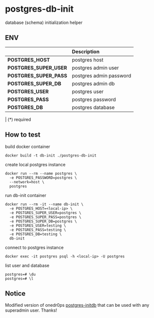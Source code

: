 <!-- markdownlint-disable MD041 -->
<!-- markdownlint-disable MD033 -->
<!-- markdownlint-disable MD028 -->

<!-- PROJECT SHIELDS -->
<!--
*** I'm using markdown "reference style" links for readability.
*** Reference links are enclosed in brackets [ ] instead of parentheses ( ).
*** See the bottom of this document for the declaration of the reference variables
*** for contributors-url, forks-url, etc. This is an optional, concise syntax you may use.
*** https://www.markdownguide.org/basic-syntax/#reference-style-links
-->

# postgres-db-init

database (schema) initialization helper

## ENV

|                         | Description             |
| :---------------------- | :---------------------- |
| **POSTGRES_HOST**       | postgres host           |
| **POSTGRES_SUPER_USER** | postgres admin user     |
| **POSTGRES_SUPER_PASS** | postgres admin password |
| **POSTGRES_SUPER_DB**   | postgres admin db       |
| **POSTGRES_USER**       | postgres user           |
| **POSTGRES_PASS**       | postgres password       |
| **POSTGRES_DB**         | postgres database       |

| (\*) required

## How to test

build docker container

```console
docker build -t db-init ./postgres-db-init
```

create local postgres instance

```console
docker run --rm --name postgres \
  -e POSTGRES_PASSWORD=postgres \
  --network=host \
  postgres
```

run db-init container

```console
docker run --rm -it --name db-init \
  -e POSTGRES_HOST=<local-ip> \
  -e POSTGRES_SUPER_USER=postgres \
  -e POSTGRES_SUPER_PASS=postgres \
  -e POSTGRES_SUPER_DB=postgres \
  -e POSTGRES_USER=testing \
  -e POSTGRES_PASS=testing \
  -e POSTGRES_DB=testing \
  db-init
```

connect to postgres instance

```console
docker exec -it postgres psql -h <local-ip> -U postgres
```

list user and database

```console
postgres=# \du
postgres=# \l
```

## Notice

Modified version of onedr0ps [postgres-initdb][onedr0p-postgres-db-init] that can be used with any superadmin user. Thanks!

<!-- MARKDOWN LINKS & IMAGES -->
<!-- https://www.markdownguide.org/basic-syntax/#reference-style-links -->

<!-- Links -->

[onedr0p-postgres-db-init]: https://github.com/onedr0p/containers/tree/main/apps/postgres-initdb

<!-- Badges -->

<!-- TBD -->
